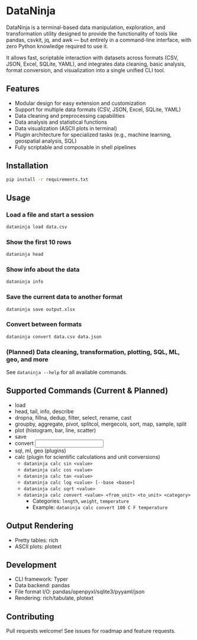# DataNinja

DataNinja is a terminal-based data manipulation, exploration, and transformation utility designed to provide the functionality of tools like pandas, csvkit, jq, and awk — but entirely in a command-line interface, with zero Python knowledge required to use it.

It allows fast, scriptable interaction with datasets across formats (CSV, JSON, Excel, SQLite, YAML), and integrates data cleaning, basic analysis, format conversion, and visualization into a single unified CLI tool.

## Features

- Modular design for easy extension and customization
- Support for multiple data formats (CSV, JSON, Excel, SQLite, YAML)
- Data cleaning and preprocessing capabilities
- Data analysis and statistical functions
- Data visualization (ASCII plots in terminal)
- Plugin architecture for specialized tasks (e.g., machine learning, geospatial analysis, SQL)
- Fully scriptable and composable in shell pipelines

## Installation

```bash
pip install -r requirements.txt
```

## Usage

### Load a file and start a session

```bash
dataninja load data.csv
```

### Show the first 10 rows

```bash
dataninja head
```

### Show info about the data

```bash
dataninja info
```

### Save the current data to another format

```bash
dataninja save output.xlsx
```

### Convert between formats

```bash
dataninja convert data.csv data.json
```

### (Planned) Data cleaning, transformation, plotting, SQL, ML, geo, and more

See `dataninja --help` for all available commands.

## Supported Commands (Current & Planned)

- load <file>
- head, tail, info, describe
- dropna, fillna, dedup, filter, select, rename, cast
- groupby, aggregate, pivot, splitcol, mergecols, sort, map, sample, split
- plot (histogram, bar, line, scatter)
- save <output>
- convert <input> <output>
- sql, ml, geo (plugins)
- calc (plugin for scientific calculations and unit conversions)
  - `dataninja calc sin <value>`
  - `dataninja calc cos <value>`
  - `dataninja calc tan <value>`
  - `dataninja calc log <value> [--base <base>]`
  - `dataninja calc sqrt <value>`
  - `dataninja calc convert <value> <from_unit> <to_unit> <category>`
    - Categories: `length`, `weight`, `temperature`
    - Example: `dataninja calc convert 100 C F temperature`

## Output Rendering

- Pretty tables: rich
- ASCII plots: plotext

## Development

- CLI framework: Typer
- Data backend: pandas
- File format I/O: pandas/openpyxl/sqlite3/pyyaml/json
- Rendering: rich/tabulate, plotext

## Contributing

Pull requests welcome! See issues for roadmap and feature requests.
